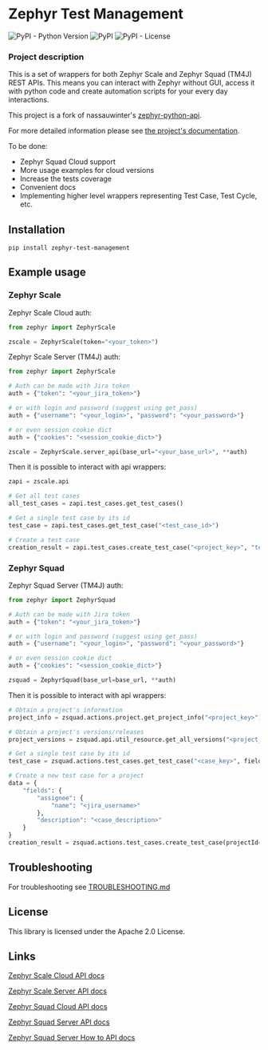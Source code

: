 # Zephyr Test Management


![PyPI - Python Version](https://img.shields.io/pypi/pyversions/zephyr-test-management)
![PyPI](https://img.shields.io/pypi/v/zephyr-test-management)
![PyPI - License](https://img.shields.io/pypi/l/zephyr-test-management)

### Project description
This is a set of wrappers for both Zephyr Scale and Zephyr Squad (TM4J) REST APIs.
This means you can interact with Zephyr without GUI, access it with python code and create
automation scripts for your every day interactions.

This project is a fork of nassauwinter's [zephyr-python-api](https://github.com/nassauwinter/zephyr-python-api).

For more detailed information please see [the project's documentation](https://zephyr-test-management.readthedocs.io/en/latest/index.html).

To be done:
* Zephyr Squad Cloud support
* More usage examples for cloud versions
* Increase the tests coverage
* Convenient docs
* Implementing higher level wrappers representing Test Case, Test Cycle, etc.

## Installation

```
pip install zephyr-test-management
```

## Example usage

### Zephyr Scale

Zephyr Scale Cloud auth:
```python
from zephyr import ZephyrScale

zscale = ZephyrScale(token="<your_token>")
```

Zephyr Scale Server (TM4J) auth:
```python
from zephyr import ZephyrScale

# Auth can be made with Jira token
auth = {"token": "<your_jira_token>"}

# or with login and password (suggest using get_pass)
auth = {"username": "<your_login>", "password": "<your_password>"}

# or even session cookie dict
auth = {"cookies": "<session_cookie_dict>"}

zscale = ZephyrScale.server_api(base_url="<your_base_url>", **auth)
```

Then it is possible to interact with api wrappers:
```python
zapi = zscale.api

# Get all test cases
all_test_cases = zapi.test_cases.get_test_cases()

# Get a single test case by its id
test_case = zapi.test_cases.get_test_case("<test_case_id>")

# Create a test case
creation_result = zapi.test_cases.create_test_case("<project_key>", "test_case_name")
```

### Zephyr Squad

Zephyr Squad Server (TM4J) auth:
```python
from zephyr import ZephyrSquad

# Auth can be made with Jira token
auth = {"token": "<your_jira_token>"}

# or with login and password (suggest using get_pass)
auth = {"username": "<your_login>", "password": "<your_password>"}

# or even session cookie dict
auth = {"cookies": "<session_cookie_dict>"}

zsquad = ZephyrSquad(base_url=base_url, **auth)
```

Then it is possible to interact with api wrappers:
```python
# Obtain a project's information
project_info = zsquad.actions.project.get_project_info("<project_key>")

# Obtain a project's versions/releases
project_versions = zsquad.api.util_resource.get_all_versions("<project_id>")

# Get a single test case by its id
test_case = zsquad.actions.test_cases.get_test_case("<case_key>", fields="id")

# Create a new test case for a project
data = {
    "fields": {
        "assignee": {
            "name": "<jira_username>"
        },
        "description": "<case_description>"
    }
}
creation_result = zsquad.actions.test_cases.create_test_case(projectId="<project_id>", summary="<case_summary>", data=data)
```

## Troubleshooting

For troubleshooting see [TROUBLESHOOTING.md](TROUBLESHOOTING.md)


## License

This library is licensed under the Apache 2.0 License.

## Links

[Zephyr Scale Cloud API docs](https://support.smartbear.com/zephyr-scale-cloud/api-docs/)

[Zephyr Scale Server API docs](https://support.smartbear.com/zephyr-scale-server/api-docs/v1/)

[Zephyr Squad Cloud API docs](https://smartbear.portal.swaggerhub.com/zephyr-squad/default/introduction/)

[Zephyr Squad Server API docs](https://zephyrsquadserver.docs.apiary.io/)

[Zephyr Squad Server How to API docs](https://support.smartbear.com/zephyr-squad-server/docs/api/index.html)
